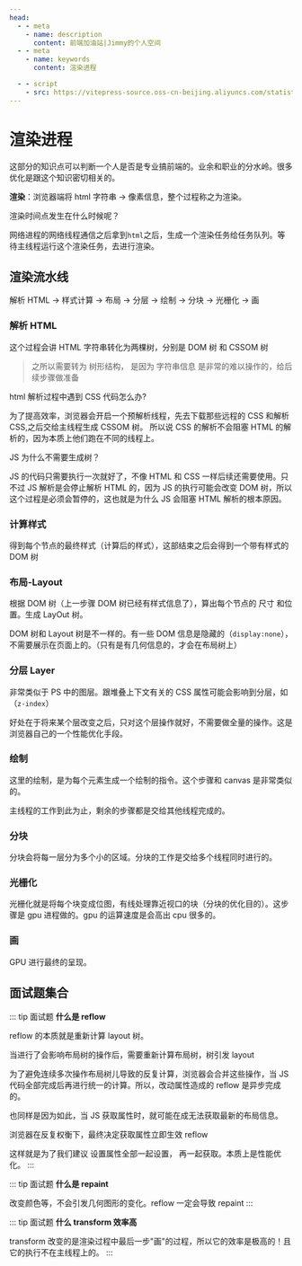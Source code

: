 ```yaml
---
head:
  - - meta
    - name: description
      content: 前端加油站|Jimmy的个人空间
  - - meta
    - name: keywords
      content: 渲染进程

  - - script
    - src: https://vitepress-source.oss-cn-beijing.aliyuncs.com/statistics.js
---
```


# 渲染进程

这部分的知识点可以判断一个人是否是专业搞前端的。业余和职业的分水岭。很多优化是跟这个知识密切相关的。

**渲染**：浏览器端将 html 字符串 -> 像素信息，整个过程称之为渲染。

渲染时间点发生在什么时候呢？

网络进程的网络线程通信之后拿到`html`之后，生成一个渲染任务给任务队列。等待主线程运行这个渲染任务，去进行渲染。

## 渲染流水线

解析 HTML -> 样式计算 -> 布局 -> 分层 -> 绘制 -> 分块 -> 光栅化 -> 画

### 解析 HTML

这个过程会讲 HTML 字符串转化为两棵树，分别是 DOM 树 和 CSSOM 树

> 之所以需要转为 树形结构， 是因为 字符串信息 是非常的难以操作的，给后续步骤做准备

html 解析过程中遇到 CSS 代码怎么办?

为了提高效率，浏览器会开启一个预解析线程，先去下载那些远程的 CSS 和解析 CSS,之后交给主线程生成 CSSOM 树。
所以说 CSS 的解析不会阻塞 HTML 的解析的，因为本质上他们跑在不同的线程上。

JS 为什么不需要生成树？

JS 的代码只需要执行一次就好了，不像 HTML 和 CSS 一样后续还需要使用。只不过 JS 解析是会停止解析 HTML 的，因为 JS 的执行可能会改变 DOM 树，所以这个过程是必须会暂停的，这也就是为什么 JS 会阻塞 HTML 解析的根本原因。

### 计算样式

得到每个节点的最终样式（计算后的样式），这部结束之后会得到一个带有样式的 DOM 树

### 布局-Layout

根据 DOM 树（上一步骤 DOM 树已经有样式信息了），算出每个节点的 尺寸 和位置。生成 LayOut 树。

DOM 树和 Layout 树是不一样的。有一些 DOM 信息是隐藏的（`display:none`），不需要展示在页面上的。（只有是有几何信息的，才会在布局树上）

### 分层 Layer

非常类似于 PS 中的图层。跟堆叠上下文有关的 CSS 属性可能会影响到分层，如（`z-index`）

好处在于将来某个层改变之后，只对这个层操作就好，不需要做全量的操作。这是浏览器自己的一个性能优化手段。

### 绘制

这里的绘制，是为每个元素生成一个绘制的指令。这个步骤和 canvas 是非常类似的。

主线程的工作到此为止，剩余的步骤都是交给其他线程完成的。

### 分块

分块会将每一层分为多个小的区域。分块的工作是交给多个线程同时进行的。

### 光栅化

光栅化就是将每个块变成位图，有线处理靠近视口的块（分块的优化目的）。这步骤是 gpu 进程做的。gpu 的运算速度是会高出 cpu 很多的。

### 画

GPU 进行最终的呈现。

## 面试题集合

::: tip 面试题
**什么是 reflow**

reflow 的本质就是重新计算 layout 树。

当进行了会影响布局树的操作后，需要重新计算布局树，树引发 layout

为了避免连续多次操作布局树儿导致的反复计算，浏览器会合并这些操作，当 JS 代码全部完成后再进行统一的计算。所以，改动属性造成的 reflow 是异步完成的。

也同样是因为如此，当 JS 获取属性时，就可能在成无法获取最新的布局信息。

浏览器在反复权衡下，最终决定获取属性立即生效 reflow

这样就是为了我们建议 设置属性全部一起设置， 再一起获取。本质上是性能优化。
:::

::: tip 面试题
**什么是 repaint**

改变颜色等，不会引发几何图形的变化。reflow 一定会导致 repaint
:::

::: tip 面试题
**什么 transform 效率高**

transform 改变的是渲染过程中最后一步"画"的过程，所以它的效率是极高的！且它的执行不在主线程上的。
:::
